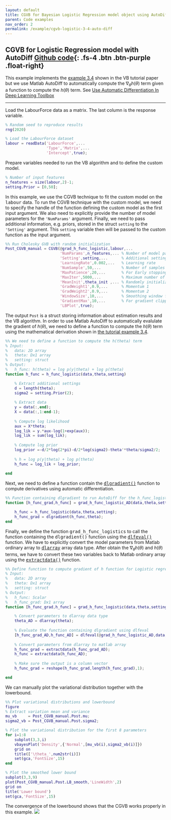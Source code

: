 ```yaml
---
layout: default
title: CGVB for Bayesian Logistic Regression model object using AutoDiff
parent: Code examples
nav_order: 2
permalink: /example/cgvb-logistic-3-4-auto-diff
---
```


## **CGVB for Logistic Regression model with AutoDiff**   [Github code](https://github.com/VBayesLab/VBLab/blob/main/Example/CGVB_Logistics_Function_Handle_AutoDiff.m){: .fs-4 .btn .btn-purple .float-right}
This example implements the [example 3.4](/VBLabDocs/tutorial/example#example3-4) shown in the VB tutorial paper but we use Matlab AutoDiff to automatically compute the $\nabla_\theta h(\theta)$ term given a function to compute the $h(\theta)$ term. See [Use Automatic Differentiation In Deep Learning Toolbox](https://au.mathworks.com/help/deeplearning/ug/include-automatic-differentiation.html)

---

Load the LabourForce data as a matrix. The last column is the response variable.

```m
% Random seed to reproduce results 
rng(2020)

% Load the LabourForce dataset
labour = readData('LabourForce',...
                  'Type','Matrix',...
                  'Intercept',true);
```
Prepare variables needed to run the VB algorithm and to define the custom model.
```m
% Number of input features
n_features = size(labour,2)-1;
setting.Prior = [0,50];
```
In this example, we use the CGVB technique to fit the custom model on the <samp>labour</samp> data. To run the CGVB technique with the custom model, we need to specify the handle of the function defining the custom model as the first input argument. We also need to explicitly provide the number of model parameters for the `'NumParams'` argument. Finally, we need to pass additional information, e.g. priors, stored in the struct `setting` to the `'Setting'` argument. This `setting` variable then will be passed to the custom function as the input argument.
```m
%% Run Cholesky GVB with random initialization
Post_CGVB_manual = CGVB(@grad_h_func_logistic,labour,...
                        'NumParams',n_features,... % Number of model parameters
                        'Setting',setting,...      % Additional setting of the custom models
                        'LearningRate',0.002,...   % Learning rate
                        'NumSample',50,...         % Number of samples to estimate gradient of lowerbound
                        'MaxPatience',20,...       % For Early stopping
                        'MaxIter',5000,...         % Maximum number of iterations
                        'MeanInit',theta_init ,... % Randomly initialize parameters using 
                        'GradWeight1',0.9,...      % Momentum 1
                        'GradWeight2',0.9,...      % Momentum 2
                        'WindowSize',10,...        % Smoothing window for lowerbound
                        'GradientMax',10,...       % For gradient clipping
                        'LBPlot',true); 
```
The output `Post` is a struct storing information about estimation results and the VB algorithm. In order to use Matlab AutoDiff to automatically evalulate the gradient of $h(\theta)$, we need to define a function to compute the $h(\theta)$ term using the mathematical derivation shown in [the tutorial example 3.4](/VBLabDocs/tutorial/example#example3-4).

```m
%% We need to define a function to compute the h(theta) term
% Input:
%   data: 2D array
%   theta: Dx1 array
%   setting: struct
% Output:
%   h_func: h(theta) = log p(y|theta) + log p(theta)
function h_func = h_func_logistic(data,theta,setting)

    % Extract additional settings
    d = length(theta);
    sigma2 = setting.Prior(2);
    
    % Extract data
    y = data(:,end);
    X = data(:,1:end-1);
    
    % Compute log likelihood
    aux = X*theta;
    log_lik = y.*aux-log(1+exp(aux));
    log_lik = sum(log_lik);  
    
    % Compute log prior
    log_prior =-d/2*log(2*pi)-d/2*log(sigma2)-theta'*theta/sigma2/2;
    
    % h = log p(y|theta) + log p(theta)
    h_func = log_lik + log_prior;
    
end
```
Next, we need to define a function contain the [<samp>dlgradient()</samp>](https://au.mathworks.com/help/deeplearning/ref/dlarray.dlgradient.html) function to compute derivatives using automatic differentiation. 
```m
%% Function containing dlgradient to run AutoDiff for the h_func_logistic function
function [h_func_grad,h_func] = grad_h_func_logistic_AD(data,theta,setting)

    h_func = h_func_logistic(data,theta,setting);
    h_func_grad = dlgradient(h_func,theta);    
end
```
Finally, we define the function <samp>grad_h_func_logistics</samp> to call the function containing the <samp>dlgradient()</samp> function using the [<samp>dlfeval()</samp>](https://au.mathworks.com/help/deeplearning/ref/dlfeval.html) function. We have to explicitly convert the model parameters from Matlab ordinary array to [<samp>dlarray</samp>](https://au.mathworks.com/help/deeplearning/ref/dlarray.html) array data type. After obtain the $\nabla_\theta h(\theta)$ and $h(\theta)$ terms, we have to convert these two variables back to Matlab ordinary array using the [<samp>extractdata()</samp>](https://au.mathworks.com/help/deeplearning/ref/dlarray.extractdata.html) function.
```m
%% Define function to compute gradient of h function for Logistic regression 
% Input:
%   data: 2D array
%   theta: Dx1 array
%   setting: struct
% Output:
%   h_func: Scalar
%   h_func_grad: Dx1 array
function [h_func_grad,h_func] = grad_h_func_logistic(data,theta,setting)

    % Convert parameters to dlarray data type
    theta_AD = dlarray(theta);
    
    % Evaluate the function containing dlgradient using dlfeval
    [h_func_grad_AD,h_func_AD] = dlfeval(@grad_h_func_logistic_AD,data,theta_AD,setting);
    
    % Convert parameters from dlarray to matlab array
    h_func_grad = extractdata(h_func_grad_AD);
    h_func = extractdata(h_func_AD);
    
    % Make sure the output is a column vector
    h_func_grad = reshape(h_func_grad,length(h_func_grad),1);

end
```
We can manually plot the variational distribution together with the lowerbound.

```m
%% Plot variational distributions and lowerbound 
figure
% Extract variation mean and variance
mu_vb     = Post_CGVB_manual.Post.mu;
sigma2_vb = Post_CGVB_manual.Post.sigma2;

% Plot the variational distribution for the first 8 parameters
for i=1:8
    subplot(3,3,i)
    vbayesPlot('Density',{'Normal',[mu_vb(i),sigma2_vb(i)]})
    grid on
    title(['\theta_',num2str(i)])
    set(gca,'FontSize',15)
end

% Plot the smoothed lower bound
subplot(3,3,9)
plot(Post_CGVB_manual.Post.LB_smooth,'LineWidth',2)
grid on
title('Lower bound')
set(gca,'FontSize',15)
```
The convergence of the lowerbound shows that the CGVB works properly in this example.
<img src="/VBLabDocs/assets/images/Example3-4-code-autodiff.jpg" class="center"/>

                                                                                                                                                                                                                                                                                                                                                                                                                                                                                                                                                                                                                                                                                                                                                                                                                                                                                                                                                                                                                                                                                                                                                                                                                                                                                                                                                                                                                                                                                                                                                                                                                                                                                                                                                                                                                                                                                                                                                                                                                                                                                                                                                                                                                                                                                                                                                                                                                                     